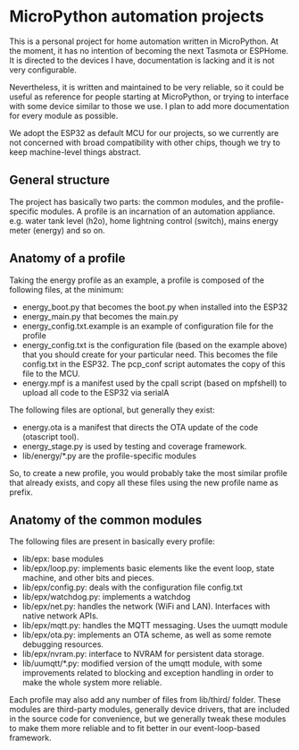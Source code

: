 # MicroPython automation projects

This is a personal project for home automation written in MicroPython. At the moment,
it has no intention of becoming the next Tasmota or ESPHome. It is directed to the
devices I have, documentation is lacking and it is not very configurable.

Nevertheless, it is written and maintained to be very reliable, so it could be useful
as reference for people starting at MicroPython, or trying to interface with some
device similar to those we use. I plan to add more documentation for every module
as possible.

We adopt the ESP32 as default MCU for our projects, so we currently are not concerned
with broad compatibility with other chips, though we try to keep machine-level things
abstract.

## General structure

The project has basically two parts: the common modules, and the profile-specific
modules. A profile is an incarnation of an automation appliance. e.g. water tank
level (h2o), home lightning control (switch), mains energy meter (energy) and so on.

## Anatomy of a profile

Taking the energy profile as an example, a profile is composed of the following files,
at the minimum:

- energy\_boot.py that becomes the boot.py when installed into the ESP32
- energy\_main.py that becomes the main.py
- energy\_config.txt.example is an example of configuration file for the profile
- energy\_config.txt is the configuration file (based on the example above) that you should create for your particular need. This becomes the file config.txt in the ESP32. The pcp\_conf script automates the copy of this file to the MCU.
- energy.mpf is a manifest used by the cpall script (based on mpfshell) to upload all code to the ESP32 via serialA

The following files are optional, but generally they exist:

- energy.ota is a manifest that directs the OTA update of the code (otascript tool).
- energy\_stage.py is used by testing and coverage framework.
- lib/energy/\*.py are the profile-specific modules

So, to create a new profile, you would probably take the most similar profile that already exists, and copy all
these files using the new profile name as prefix.

## Anatomy of the common modules

The following files are present in basically every profile:

- lib/epx: base modules
- lib/epx/loop.py: implements basic elements like the event loop, state machine, and other bits and pieces.
- lib/epx/config.py: deals with the configuration file config.txt
- lib/epx/watchdog.py: implements a watchdog
- lib/epx/net.py: handles the network (WiFi and LAN). Interfaces with native network APIs.
- lib/epx/mqtt.py: handles the MQTT messaging. Uses the uumqtt module
- lib/epx/ota.py: implements an OTA scheme, as well as some remote debugging resources.
- lib/epx/nvram.py: interface to NVRAM for persistent data storage.
- lib/uumqtt/\*.py: modified version of the umqtt module, with some improvements related to blocking and exception handling in order to make the whole system more reliable.

Each profile may also add any number of files from lib/third/ folder. These modules are third-party modules,
generally device drivers, that are included in the source code for convenience, but we generally tweak these
modules to make them more reliable and to fit better in our event-loop-based framework.
